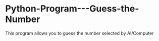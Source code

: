 # Python-Program---Guess-the-Number
This program allows you to guess the number selected by AI/Computer
